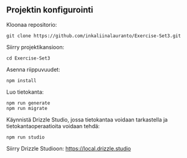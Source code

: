 ## Projektin konfigurointi

Kloonaa repositorio:
```
git clone https://github.com/inkaliinalauranto/Exercise-Set3.git
```
Siirry projektikansioon:
```
cd Exercise-Set3
```
Asenna riippuvuudet:
```
npm install
```
Luo tietokanta:
```
npm run generate
npm run migrate
```
Käynnistä Drizzle Studio, jossa tietokantaa voidaan tarkastella ja tietokantaoperaatioita voidaan tehdä:
```
npm run studio
```
Siirry Drizzle Studioon: https://local.drizzle.studio
